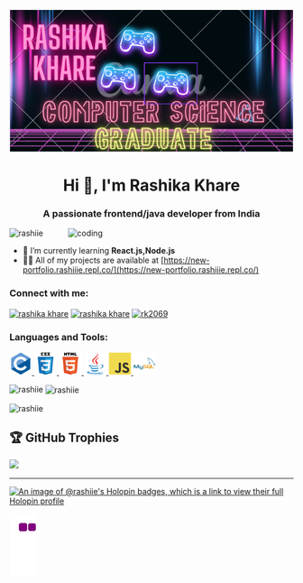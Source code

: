 ![MasterHead](https://github.com/Rashiie/Rashiie/blob/main/banner.PNG)
<h1 align="center">Hi 👋, I'm Rashika Khare</h1>
<h3 align="center">A passionate frontend/java developer from India</h3>
<img align="right" alt="coding" width="400" src="https://user-images.githubusercontent.com/59734313/157189039-c09b3e38-9f42-42c0-ab54-14f1574190a7.gif"
<p align="left"> <img src="https://komarev.com/ghpvc/?username=rashiie&label=Profile%20views&color=0e75b6&style=flat" alt="rashiie" /> </p>

- 🌱 I’m currently learning **React.js,Node.js**
- 👨‍💻 All of my projects are available at [https://new-portfolio.rashiiie.repl.co/](https://new-portfolio.rashiiie.repl.co/)

<h3 align="left">Connect with me:</h3>
<p align="left">
<a href="https://linkedin.com/in/rashika khare" target="blank"><img align="center" src="https://raw.githubusercontent.com/rahuldkjain/github-profile-readme-generator/master/src/images/icons/Social/linked-in-alt.svg" alt="rashika khare" height="30" width="40" /></a>
<a href="https://www.hackerrank.com/rashika khare" target="blank"><img align="center" src="https://raw.githubusercontent.com/rahuldkjain/github-profile-readme-generator/master/src/images/icons/Social/hackerrank.svg" alt="rashika khare" height="30" width="40" /></a>
<a href="https://auth.geeksforgeeks.org/user/rk2069" target="blank"><img align="center" src="https://raw.githubusercontent.com/rahuldkjain/github-profile-readme-generator/master/src/images/icons/Social/geeks-for-geeks.svg" alt="rk2069" height="30" width="40" /></a>
</p>

<h3 align="left">Languages and Tools:</h3>
<p align="left"> <a href="https://www.cprogramming.com/" target="_blank" rel="noreferrer"> <img src="https://raw.githubusercontent.com/devicons/devicon/master/icons/c/c-original.svg" alt="c" width="40" height="40"/> </a> <a href="https://www.w3schools.com/css/" target="_blank" rel="noreferrer"> <img src="https://raw.githubusercontent.com/devicons/devicon/master/icons/css3/css3-original-wordmark.svg" alt="css3" width="40" height="40"/> </a> <a href="https://www.w3.org/html/" target="_blank" rel="noreferrer"> <img src="https://raw.githubusercontent.com/devicons/devicon/master/icons/html5/html5-original-wordmark.svg" alt="html5" width="40" height="40"/> </a> <a href="https://www.java.com" target="_blank" rel="noreferrer"> <img src="https://raw.githubusercontent.com/devicons/devicon/master/icons/java/java-original.svg" alt="java" width="40" height="40"/> </a> <a href="https://developer.mozilla.org/en-US/docs/Web/JavaScript" target="_blank" rel="noreferrer"> <img src="https://raw.githubusercontent.com/devicons/devicon/master/icons/javascript/javascript-original.svg" alt="javascript" width="40" height="40"/> </a> <a href="https://www.mysql.com/" target="_blank" rel="noreferrer"> <img src="https://raw.githubusercontent.com/devicons/devicon/master/icons/mysql/mysql-original-wordmark.svg" alt="mysql" width="40" height="40"/> </a> </p>

<p><img align="left" src="https://github-readme-stats.vercel.app/api/top-langs?username=rashiie&show_icons=true&locale=en&layout=compact" alt="rashiie" /></p>

<p>&nbsp;<img align="center" src="https://github-readme-stats.vercel.app/api?username=rashiie&show_icons=true&locale=en" alt="rashiie" /></p>

<p><img align="center" src="https://github-readme-streak-stats.herokuapp.com/?user=rashiie&" alt="rashiie" /></p>

## 🏆 GitHub Trophies
![](https://github-profile-trophy.vercel.app/?username=Rashiie&theme=radical&no-frame=false&no-bg=true&margin-w=4)

---

<!-- Proudly created with GPRM ( https://gprm.itsvg.in ) -->

[![An image of @rashiie's Holopin badges, which is a link to view their full Holopin profile](https://holopin.me/rashiie)](https://holopin.io/@rashiie)

![snake gif](https://github.com/Rashiie/Rashiie/blob/output/github-contribution-grid-snake.gif)
